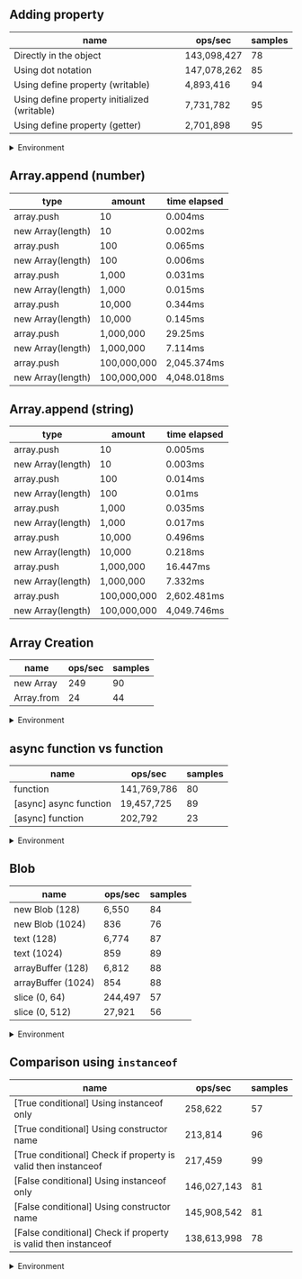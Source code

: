 ## Adding property

|name|ops/sec|samples|
|-|-|-|
|Directly in the object|143,098,427|78|
|Using dot notation|147,078,262|85|
|Using define property (writable)|4,893,416|94|
|Using define property initialized (writable)|7,731,782|95|
|Using define property (getter)|2,701,898|95|


<details>
<summary>Environment</summary>

* __Machine:__ linux x64 | 4 vCPUs | 15.2GB Mem
* __Run:__ Fri May 03 2024 20:21:29 GMT+0000 (Coordinated Universal Time)
</details>

<!--
{"environment":{"platform":"linux","arch":"x64","cpus":4,"totalMemory":15.245216369628906},"benchmarks":[{"name":"Directly in the object","opsSec":143098426.87349737,"samples":7},{"name":"Using dot notation","opsSec":147078261.58979377,"samples":6},{"name":"Using define property (writable)","opsSec":4893416.468456979,"samples":5},{"name":"Using define property initialized (writable)","opsSec":7731782.219340368,"samples":4},{"name":"Using define property (getter)","opsSec":2701898.3411655263,"samples":4}]}-->

## Array.append (number)

|type|amount|time elapsed|
|-|-|-|
array.push|10|0.004ms
new Array(length)|10|0.002ms
array.push|100|0.065ms
new Array(length)|100|0.006ms
array.push|1,000|0.031ms
new Array(length)|1,000|0.015ms
array.push|10,000|0.344ms
new Array(length)|10,000|0.145ms
array.push|1,000,000|29.25ms
new Array(length)|1,000,000|7.114ms
array.push|100,000,000|2,045.374ms
new Array(length)|100,000,000|4,048.018ms
## Array.append (string)

|type|amount|time elapsed|
|-|-|-|
array.push|10|0.005ms
new Array(length)|10|0.003ms
array.push|100|0.014ms
new Array(length)|100|0.01ms
array.push|1,000|0.035ms
new Array(length)|1,000|0.017ms
array.push|10,000|0.496ms
new Array(length)|10,000|0.218ms
array.push|1,000,000|16.447ms
new Array(length)|1,000,000|7.332ms
array.push|100,000,000|2,602.481ms
new Array(length)|100,000,000|4,049.746ms

## Array Creation

|name|ops/sec|samples|
|-|-|-|
|new Array|249|90|
|Array.from|24|44|


<details>
<summary>Environment</summary>

* __Machine:__ linux x64 | 4 vCPUs | 15.2GB Mem
* __Run:__ Fri May 03 2024 20:34:11 GMT+0000 (Coordinated Universal Time)
</details>

<!--
{"environment":{"platform":"linux","arch":"x64","cpus":4,"totalMemory":15.245216369628906},"benchmarks":[{"name":"new Array","opsSec":249.44902195730054,"samples":3},{"name":"Array.from","opsSec":24.183456328477693,"samples":2}]}-->

## async function vs function

|name|ops/sec|samples|
|-|-|-|
|function|141,769,786|80|
|[async] async function|19,457,725|89|
|[async] function|202,792|23|


<details>
<summary>Environment</summary>

* __Machine:__ linux x64 | 4 vCPUs | 15.2GB Mem
* __Run:__ Fri May 03 2024 20:40:37 GMT+0000 (Coordinated Universal Time)
</details>

<!--
{"environment":{"platform":"linux","arch":"x64","cpus":4,"totalMemory":15.245216369628906},"benchmarks":[{"name":"function","opsSec":141769785.730426,"samples":5},{"name":"[async] async function","opsSec":19457725.183432702,"samples":7},{"name":"[async] function","opsSec":202791.98093113885,"samples":3}]}-->

## Blob

|name|ops/sec|samples|
|-|-|-|
|new Blob (128)|6,550|84|
|new Blob (1024)|836|76|
|text (128)|6,774|87|
|text (1024)|859|89|
|arrayBuffer (128)|6,812|88|
|arrayBuffer (1024)|854|88|
|slice (0, 64)|244,497|57|
|slice (0, 512)|27,921|56|


<details>
<summary>Environment</summary>

* __Machine:__ linux x64 | 4 vCPUs | 15.2GB Mem
* __Run:__ Fri May 03 2024 20:53:17 GMT+0000 (Coordinated Universal Time)
</details>

<!--
{"environment":{"platform":"linux","arch":"x64","cpus":4,"totalMemory":15.245216369628906},"benchmarks":[{"name":"new Blob (128)","opsSec":6549.744270873954,"samples":5},{"name":"new Blob (1024)","opsSec":836.0468936761839,"samples":2},{"name":"text (128)","opsSec":6774.479261130344,"samples":4},{"name":"text (1024)","opsSec":859.493924981644,"samples":3},{"name":"arrayBuffer (128)","opsSec":6812.388310807467,"samples":5},{"name":"arrayBuffer (1024)","opsSec":853.5913088831454,"samples":2},{"name":"slice (0, 64)","opsSec":244497.2002909894,"samples":3},{"name":"slice (0, 512)","opsSec":27920.66685398821,"samples":4}]}-->

## Comparison using `instanceof`

|name|ops/sec|samples|
|-|-|-|
|[True conditional] Using instanceof only|258,622|57|
|[True conditional] Using constructor name|213,814|96|
|[True conditional] Check if property is valid then instanceof |217,459|99|
|[False conditional] Using instanceof only|146,027,143|81|
|[False conditional] Using constructor name|145,908,542|81|
|[False conditional] Check if property is valid then instanceof |138,613,998|78|


<details>
<summary>Environment</summary>

* __Machine:__ linux x64 | 4 vCPUs | 15.2GB Mem
* __Run:__ Fri May 03 2024 21:04:24 GMT+0000 (Coordinated Universal Time)
</details>

<!--
{"environment":{"platform":"linux","arch":"x64","cpus":4,"totalMemory":15.245216369628906},"benchmarks":[{"name":"[True conditional] Using instanceof only","opsSec":258621.62883415172,"samples":3},{"name":"[True conditional] Using constructor name","opsSec":213813.78196277985,"samples":3},{"name":"[True conditional] Check if property is valid then instanceof ","opsSec":217459.2588393083,"samples":3},{"name":"[False conditional] Using instanceof only","opsSec":146027143.42420498,"samples":4},{"name":"[False conditional] Using constructor name","opsSec":145908542.1403327,"samples":6},{"name":"[False conditional] Check if property is valid then instanceof ","opsSec":138613998.1959488,"samples":4}]}-->
